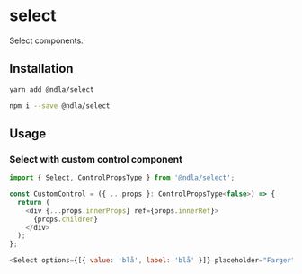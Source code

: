 # select

Select components.

## Installation

```sh
yarn add @ndla/select
```

```sh
npm i --save @ndla/select
```

## Usage

### Select with custom control component

```js
import { Select, ControlPropsType } from '@ndla/select';

const CustomControl = ({ ...props }: ControlPropsType<false>) => {
  return (
    <div {...props.innerProps} ref={props.innerRef}>
      {props.children}
    </div>
  );
};

<Select options={[{ value: 'blå', label: 'blå' }]} placeholder="Farger" ControlComponent={CustomControl} />;
```
